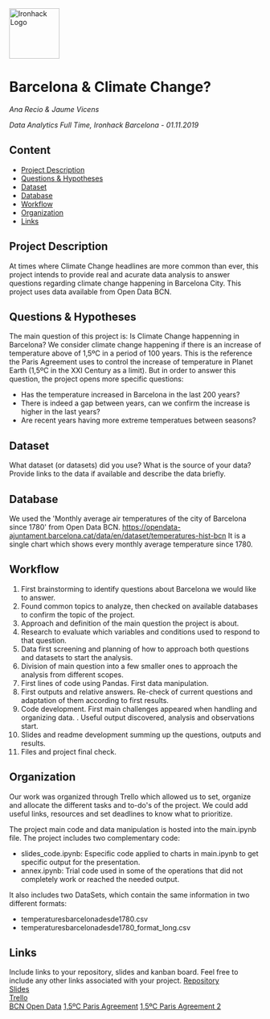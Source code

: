 <img src="https://bit.ly/2VnXWr2" alt="Ironhack Logo" width="100"/>

# Barcelona & Climate Change?
*Ana Recio & Jaume Vicens*

*Data Analytics Full Time, Ironhack Barcelona - 01.11.2019*

## Content
- [Project Description](#project-description)
- [Questions & Hypotheses](#questions-hypotheses)
- [Dataset](#dataset)
- [Database](#database)
- [Workflow](#workflow)
- [Organization](#organization)
- [Links](#links)


## Project Description
At times where Climate Change headlines are more common than ever, this project intends to provide real and acurate data analysis to answer questions regarding climate change happening in Barcelona City. This project uses data available from Open Data BCN.

## Questions & Hypotheses
The main question of this project is: Is Climate Change happenning in Barcelona?
We consider climate change happening if there is an increase of temperature above of 1,5ºC in a period of 100 years. This is the reference the Paris Agreement uses to control the increase of temperature in Planet Earth (1,5ºC in the XXI Century as a limit).
But in order to answer this question, the project opens more specific questions:
- Has the temperature increased in Barcelona in the last 200 years?
- There is indeed a gap between years, can we confirm the increase is higher in the last years?
- Are recent years having more extreme temperatues between seasons?

## Dataset
What dataset (or datasets) did you use? What is the source of your data? Provide links to the data if available and describe the data briefly.

## Database
We used the 'Monthly average air temperatures of the city of Barcelona since 1780' from Open Data BCN.
https://opendata-ajuntament.barcelona.cat/data/en/dataset/temperatures-hist-bcn
It is a single chart which shows every monthly average temperature since 1780.

## Workflow
1. First brainstorming to identify questions about Barcelona we would like to answer.
2. Found common topics to analyze, then checked on available databases to confirm the topic of the project.
3. Approach and definition of the main question the project is about.
4. Research to evaluate which variables and conditions used to respond to that question.
5. Data first screening and planning of how to approach both questions and datasets to start the analysis.
6. Division of main question into a few smaller ones to approach the analysis from different scopes.
7. First lines of code using Pandas. First data manipulation.
8. First outputs and relative answers. Re-check of current questions and adaptation of them according to first results.
9. Code development. First main challenges appeared when handling and organizing data.
. Useful output discovered, analysis and observations start.
10. Slides and readme development summing up the questions, outputs and results.
11. Files and project final check.

## Organization
Our work was organized through Trello which allowed us to set, organize and allocate the different tasks and to-do's of the project. We could add useful links, resources and set deadlines to know what to prioritize.

The project main code and data manipulation is hosted into the main.ipynb file.
The project includes two complementary code:
- slides_code.ipynb: Especific code applied to charts in main.ipynb to get specific output for the presentation.
- annex.ipynb: Trial code used in some of the operations that did not completely work or reached the needed output.

It also includes two DataSets, which contain the same information in two different formats:
- temperaturesbarcelonadesde1780.csv
- temperaturesbarcelonadesde1780_format_long.csv

## Links
Include links to your repository, slides and kanban board. Feel free to include any other links associated with your project.
[Repository](https://github.com/jaumevr15/Project-Week-2-Barcelona)  
[Slides](https://docs.google.com/presentation/d/193lKhBZjqm5KY_NDWXM5su6MMLWAdj0dzQuQmrmoNYg/edit?usp=sharing)  
[Trello](https://trello.com/b/5Kc4ecZK/bcn-climate-week-2)  
[BCN Open Data](https://opendata-ajuntament.barcelona.cat/en)
[1,5ºC Paris Agreement](https://www.bbc.com/news/science-environment-45678338)
[1,5ºC Paris Agreement 2](https://www.ipcc.ch/sr15/chapter/glossary/)

